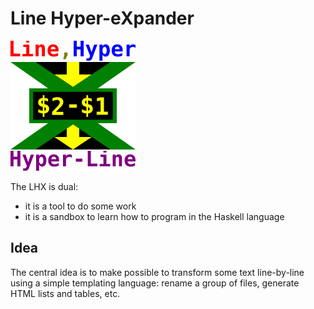 # Line Hyper-eXpander

![logo](data/lhx-big.png)

The LHX is dual:

- it is a tool to do some work
- it is a sandbox to learn how to program in the Haskell language

## Idea

The central idea is to make possible to transform some text line-by-line using a simple templating language: rename a group of files, generate HTML lists and tables, etc.

